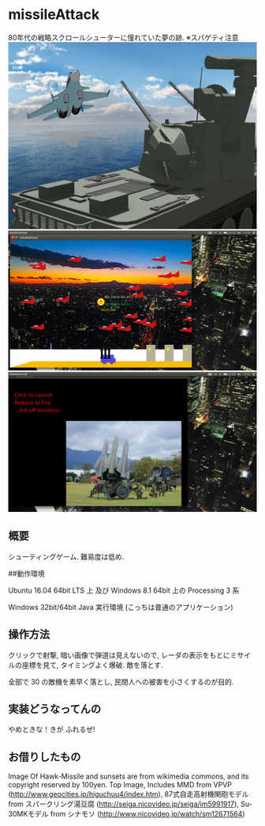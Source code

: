 # missileAttack
80年代の戦略スクロールシューターに憧れていた夢の跡. ※スパゲティ注意
![BATTLE](https://github.com/yasu80/missileAttack/blob/master/readme/BATTLE.jpg)
![scr1](https://github.com/yasu80/missileAttack/blob/master/readme/scr1.png)
![scr2](https://github.com/yasu80/missileAttack/blob/master/readme/scr2.png)

## 概要
シューティングゲーム. 難易度は低め. 

##動作環境

Ubuntu 16.04 64bit LTS 上 及び Windows 8.1 64bit 上の Processing 3 系 

Windows 32bit/64bit Java 実行環境 (こっちは普通のアプリケーション) 

## 操作方法

クリックで射撃, 暗い画像で弾道は見えないので, レーダの表示をもとにミサイルの座標を見て, タイミングよく爆破. 敵を落とす. 

全部で 30 の敵機を素早く落とし, 民間人への被害を小さくするのが目的. 

## 実装どうなってんの
やめときな！きが ふれるぜ!

## お借りしたもの
Image Of Hawk-Missile and sunsets are from wikimedia commons, and its copyright reserved by 100yen.
Top Image, Includes MMD from VPVP (http://www.geocities.jp/higuchuu4/index.htm), 87式自走高射機関砲モデル from スパークリング湯豆腐 (http://seiga.nicovideo.jp/seiga/im5991917), Su-30MKモデル from シナモソ (http://www.nicovideo.jp/watch/sm12671564)
